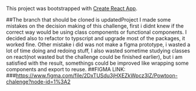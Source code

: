 This project was bootstrapped with [Create React App](https://github.com/facebookincubator/create-react-app).

##The branch that should be cloned is updatedProject
I made some mistakes on the decision making of this challenge, first i didnt knew if the correct way
would be using class components or functional components. I decided also to refactor to typscript and 
upgrade most of the packages, it worked fine. Other mistake i did was not make a figma prototype, i wasted a lot of time doing and redoing stuff, I also wasted sometime studying classes on react(not wasted but the challenge could be finished earlier),  but i am satisfied with the result, somethings could be improved like wrapping some components and export to reuse.
##FIGMA LINK:
###https://www.figma.com/file/2DxTUSdu3jHXEZkWpcz3IZ/Powtoon-chalenge?node-id=1%3A2